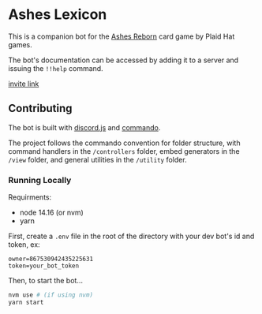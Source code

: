# Ashes Lexicon

This is a companion bot for the [Ashes Reborn](https://www.plaidhatgames.com/news/2020/08/06/ashes-reborn/) card game by Plaid Hat games.

The bot's documentation can be accessed by adding it to a server and issuing the `!!help`
 command.

[invite link](https://discordapp.com/oauth2/authorize?client_id=828440100110073876&permissions=2147833920&scope=bot%20applications.commands)

## Contributing

The bot is built with [discord.js](https://discord.js.org/) and [commando](https://discordjs.guide/commando/).

The project follows the commando convention for folder structure, with command handlers in the `/controllers` folder, embed generators in the `/view` folder, and general utilities in the `/utility` folder.

### Running Locally

Requirments:

* node 14.16 (or nvm)
* yarn

First, create a `.env` file in the root of the directory with your dev bot's id and token, ex:

```
owner=867530942435225631
token=your_bot_token
```

Then, to start the bot...

```bash
nvm use # (if using nvm)
yarn start
```
